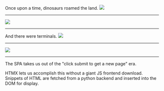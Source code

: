 
Once upon a time,
dinosaurs roamed the land.
![](https://upload.wikimedia.org/wikipedia/commons/thumb/3/3e/Pasta-Brontosaurus.jpg/1024px-Pasta-Brontosaurus.jpg)

----

![](https://live.staticflickr.com/65535/52508635086_bc6fe7c978_o.jpg)

----
And there were terminals.
![](https://upload.wikimedia.org/wikipedia/commons/thumb/9/99/DEC_VT100_terminal.jpg/800px-DEC_VT100_terminal.jpg)

----

![](https://upload.wikimedia.org/wikipedia/commons/thumb/5/5f/A_computer_operator_works_at_an_IBM_4381_four-window_work_station_in_a_computer_room_at_the_Arnold_Engineering_Development_Center%2C_where_numerous_mainframe_and_super_computers_are_u_-_DPLA_-_b8ef28c4e9b101b7ccc7f2e5ee1a68ed.jpeg/1024px-thumbnail.jpeg)

----

The SPA takes us out of the "click submit to get a new page" era.

HTMX lets us accomplish this without a giant JS frontend download.
Snippets of HTML are fetched from a python backend and
inserted into the DOM for display.
